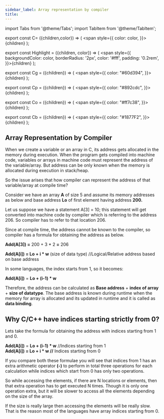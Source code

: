 ```yaml
---
sidebar_label: Array representation by compiler
title:    
---
```

import Tabs from '@theme/Tabs';
import TabItem from '@theme/TabItem';
 

export const C= ({children,color}) => ( <span style={{
      color: color,
    }}>{children}</span> );

export const Highlight = ({children, color}) => ( <span style={{
      backgroundColor: color,
      borderRadius: '2px',
      color: '#fff',
      padding: '0.2rem',
    }}>{children}</span> );

export const Cg = ({children}) => ( <span style={{
      color: "#60d394",
    }}>{children}</span> );

export const Cp = ({children}) => ( <span style={{
      color: "#892cdc",
    }}>{children}</span> );

export const Co = ({children}) => ( <span style={{
      color: "#ff7c38",
    }}>{children}</span> );

export const Cb = ({children}) => ( <span style={{
      color: "#1877F2",
    }}>{children}</span> );

## Array Representation by Compiler

When we create a variable or an array in C, its address gets allocated in the memory
during execution. When the program gets compiled into machine code, variables or
arrays in machine code must represent the address of the variable/array. But
address can be only known when the memory is allocated during execution in
stack/heap.

So the issue arises that how compiler can represent the address of that
variable/array at compile time?

Consider we have an array **A** of size 5 and assume its memory addresses as below
and base address **Lo** of first element having address **200.**

Let us suppose we have a statement A[3] = 10; this statement will get converted into
machine code by compiler which is referring to the address 206. So compiler has to
refer to that location 206.

Since at compile time, the address cannot be known to the compiler, so compiler
has a formula for obtaining the address as below.

**Add(A[3]) =** <C color="red">200 + 3 * 2 **=** 206 </C>  

**Add(A[i]) = Lo + i * w** (size of data type) //Logical/Relative address based on base address

In some languages, the index starts from 1, so it becomes:

**Add(A[i])** = **Lo + (i-1) * w**

Therefore, the address can be calculated as **<Cp>Base address</Cp>** + **<Cg>index of array</Cg>** + **<C color="red">size of
datatype</C>**. The base address is known during runtime when the memory for array is
allocated and its updated in runtime and it is called as **<Co>data binding</Co>**.

## Why C/C++ have indices starting strictly from 0?

Lets take the formula for obtaining the address with indices starting from 1 and 0.

**Add(A[i])** = **Lo + (i-1) * w** //Indices starting from 1  
**Add(A[i]) = Lo + i * w //** Indices starting from 0

If you compare both these formulae you will see that indices from 1 has an extra
arithmetic operator **(-)** to perform in total three operations for each calculation
while indices which start from 0 has only two operations.

So while accessing the elements, if there are N locations or elements, then that
extra operation has to get executed N times. Though it is only one operation extra,
but it will be slower to access all the elements depending on the size of the array.

If the size is really large then accessing the elements will be really slow. That is the
reason most of the languages have array indices starting from 0.